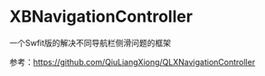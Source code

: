 # XBNavigationController


一个Swfit版的解决不同导航栏侧滑问题的框架




参考：https://github.com/QiuLiangXiong/QLXNavigationController

